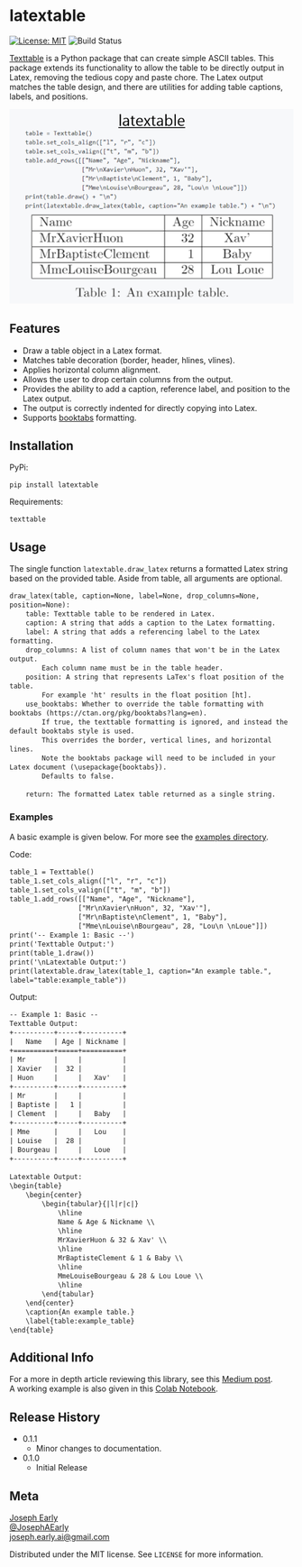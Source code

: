 # latextable

[![License: MIT](https://img.shields.io/badge/License-MIT-yellow.svg)](https://opensource.org/licenses/MIT)  ![Build Status](https://github.com/JAEarly/latextable/workflows/build/badge.svg)

[Texttable](https://github.com/foutaise/texttable) is a Python package that can create simple ASCII tables.
This package extends its functionality to allow the table to be directly output in Latex, removing the tedious copy and paste chore.
The Latex output matches the table design, and there are utilities for adding table captions, labels, and positions.

![](docs/cover_cropped.png)

## Features
- Draw a table object in a Latex format.
- Matches table decoration (border, header, hlines, vlines).
- Applies horizontal column alignment.
- Allows the user to drop certain columns from the output.
- Provides the ability to add a caption, reference label, and position to the Latex output.
- The output is correctly indented for directly copying into Latex.
- Supports [booktabs](https://ctan.org/pkg/booktabs?lang=en) formatting.

## Installation

PyPi:

```
pip install latextable
```

Requirements:

```
texttable
```

## Usage

The single function `latextable.draw_latex` returns a formatted Latex string based on the provided table.
Aside from table, all arguments are optional.


```
draw_latex(table, caption=None, label=None, drop_columns=None, position=None):
    table: Texttable table to be rendered in Latex.
    caption: A string that adds a caption to the Latex formatting.
    label: A string that adds a referencing label to the Latex formatting.
    drop_columns: A list of column names that won't be in the Latex output.
        Each column name must be in the table header.
    position: A string that represents LaTex's float position of the table.
        For example 'ht' results in the float position [ht].
    use_booktabs: Whether to override the table formatting with booktabs (https://ctan.org/pkg/booktabs?lang=en).
        If true, the texttable formatting is ignored, and instead the default booktabs style is used.
        This overrides the border, vertical lines, and horizontal lines.
        Note the booktabs package will need to be included in your Latex document (\usepackage{booktabs}).
        Defaults to false.

    return: The formatted Latex table returned as a single string.
```

### Examples
A basic example is given below.
For more see the [examples directory](examples/).

Code:

```
table_1 = Texttable()
table_1.set_cols_align(["l", "r", "c"])
table_1.set_cols_valign(["t", "m", "b"])
table_1.add_rows([["Name", "Age", "Nickname"],
                 ["Mr\nXavier\nHuon", 32, "Xav'"],
                 ["Mr\nBaptiste\nClement", 1, "Baby"],
                 ["Mme\nLouise\nBourgeau", 28, "Lou\n \nLoue"]])
print('-- Example 1: Basic --')
print('Texttable Output:')
print(table_1.draw())
print('\nLatextable Output:')
print(latextable.draw_latex(table_1, caption="An example table.", label="table:example_table"))
```

Output:

```
-- Example 1: Basic --
Texttable Output:
+----------+-----+----------+
|   Name   | Age | Nickname |
+==========+=====+==========+
| Mr       |     |          |
| Xavier   |  32 |          |
| Huon     |     |   Xav'   |
+----------+-----+----------+
| Mr       |     |          |
| Baptiste |   1 |          |
| Clement  |     |   Baby   |
+----------+-----+----------+
| Mme      |     |   Lou    |
| Louise   |  28 |          |
| Bourgeau |     |   Loue   |
+----------+-----+----------+

Latextable Output:
\begin{table}
	\begin{center}
		\begin{tabular}{|l|r|c|}
			\hline
			Name & Age & Nickname \\
			\hline
			MrXavierHuon & 32 & Xav' \\
			\hline
			MrBaptisteClement & 1 & Baby \\
			\hline
			MmeLouiseBourgeau & 28 & Lou Loue \\
			\hline
		\end{tabular}
	\end{center}
	\caption{An example table.}
	\label{table:example_table}
\end{table}
```

## Additional Info

For a more in depth article reviewing this library, see this [Medium post](https://towardsdatascience.com/how-to-create-latex-tables-directly-from-python-code-5228c5cea09a).  
A working example is also given in this [Colab Notebook](https://colab.research.google.com/drive/1Iq10lHznMngg1-Uoo-QtpTPii1JDYSQA?usp=sharing).  

## Release History

* 0.1.1
    * Minor changes to documentation.
* 0.1.0
    * Initial Release

## Meta

[Joseph Early](https://www.jearly.co.uk/)  
[@JosephAEarly](https://twitter.com/JosephAEarly)  
joseph.early.ai@gmail.com

Distributed under the MIT license. See ``LICENSE`` for more information.
